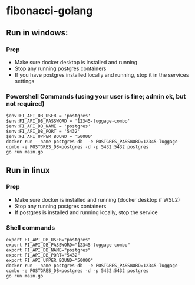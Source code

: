 # fibonacci-golang
## Run in windows:

### Prep
- Make sure docker desktop is installed and running
- Stop any running postgres containers
- If you have postgres installed locally and running, stop it in the services settings

### Powershell Commands (using your user is fine; admin ok, but not required)

```
$env:FI_API_DB_USER = 'postgres'
$env:FI_API_DB_PASSWORD = '12345-luggage-combo'
$env:FI_API_DB_NAME = 'postgres'
$env:FI_API_DB_PORT = '5432'
$env:FI_API_UPPER_BOUND = '50000'
docker run --name postgres-db  -e POSTGRES_PASSWORD=12345-luggage-combo -e POSTGRES_DB=postgres -d -p 5432:5432 postgres
go run main.go
```

## Run in linux
### Prep
- Make sure docker is installed and running (docker desktop if WSL2)
- Stop any running postgres containers
- If postgres is installed and running locally, stop the service

### Shell commands

```
export FI_API_DB_USER="postgres"
export FI_API_DB_PASSWORD="12345-luggage-combo"
export FI_API_DB_NAME="postgres"
export FI_API_DB_PORT="5432"
export FI_API_UPPER_BOUND="50000"
docker run --name postgres-db  -e POSTGRES_PASSWORD=12345-luggage-combo -e POSTGRES_DB=postgres -d -p 5432:5432 postgres
go run main.go
```